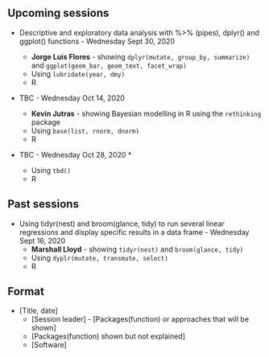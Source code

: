 ## Upcoming sessions
* Descriptive and exploratory data analysis with %>% (pipes), dplyr() and ggplot() functions - Wednesday Sept 30, 2020
    * __Jorge Luis Flores__ - showing `dplyr(mutate, group_by, summarize)` and `ggplot(geom_bar, geom_text, facet_wrap)`
    * Using `lubridate(year, dmy)`
    * R

* TBC - Wednesday Oct 14, 2020
    * __Kevin Jutras__ - showing Bayesian modelling in R using the `rethinking` package
    * Using `base(list, rnorm, dnorm)`
    * R

* TBC - Wednesday Oct 28, 2020
    * 
    * Using `tbd()`
    * R

## Past sessions 
* Using tidyr(nest) and broom(glance, tidy) to run several linear regressions and display specific results in a data frame - Wednesday Sept 16, 2020
    * __Marshall Lloyd__ - showing `tidyr(nest)` and `broom(glance, tidy)`
    * Using `dyplr(mutate, transmute, select)`
    * R

## Format
* [Title, date]
    * [Session leader] - [Packages(function) or approaches that will be shown]
    * [Packages(function) shown but not explained]
    * [Software]
